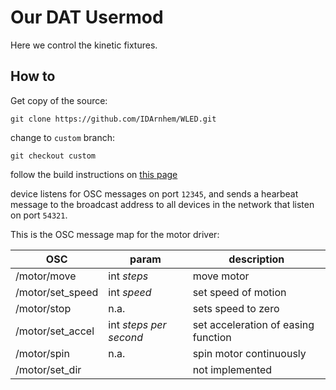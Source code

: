 # Our DAT Usermod

Here we control the kinetic fixtures.

## How to

Get copy of the source:

`git clone https://github.com/IDArnhem/WLED.git`

change to `custom` branch:

`git checkout custom`

follow the build instructions on [this page](https://kno.wled.ge/advanced/compiling-wled/)

device listens for OSC messages on port `12345`, and sends a hearbeat message to the broadcast 
address to all devices in the network that listen on port `54321`. 

This is the OSC message map for the motor driver:

| OSC | param | description |
|---|---|---|
| /motor/move | int *steps* | move motor <steps> |
| /motor/set_speed | int *speed* | set speed of motion |
| /motor/stop | n.a. | sets speed to zero |
| /motor/set_accel | int *steps per second* | set acceleration of easing function |
| /motor/spin | n.a. | spin motor continuously |
| /motor/set_dir | | not implemented |
